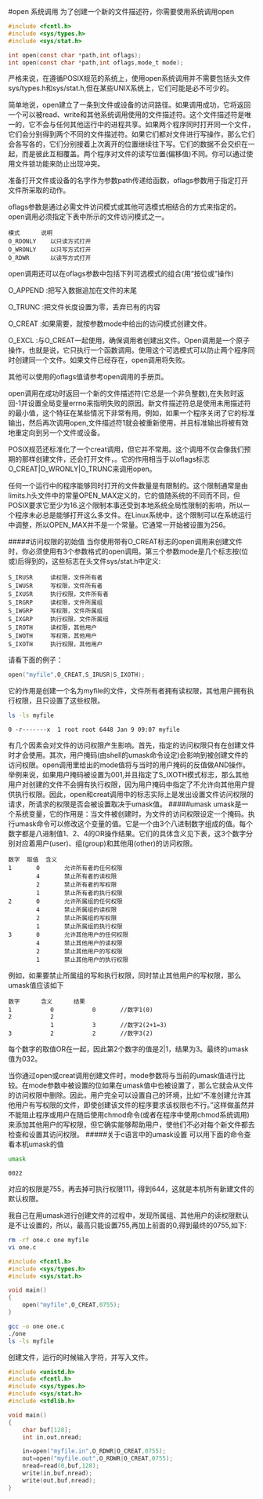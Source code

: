 #open 系统调用
为了创建一个新的文件描述符，你需要使用系统调用open
```c
#include <fcntl.h>
#include <sys/types.h>
#include <sys/stat.h>

int open(const char *path,int oflags);
int open(const char *path,int oflags,mode_t mode);
```
严格来说，在遵循POSIX规范的系统上，使用open系统调用并不需要包括头文件sys/types.h和sys/stat.h,但在某些UNIX系统上，它们可能是必不可少的。

简单地说，open建立了一条到文件或设备的访问路径。如果调用成功，它将返回一个可以被read、write和其他系统调用使用的文件描述符。这个文件描述符是唯一的，它不会与任何其他运行中的进程共享。如果两个程序同时打开同一个文件，它们会分别得到两个不同的文件描述符。如果它们都对文件进行写操作，那么它们会各写各的，它们分别接着上次离开的位置继续往下写。它们的数据不会交织在一起，而是彼此互相覆盖。两个程序对文件的读写位置(偏移值)不同。你可以通过使用文件锁功能来防止出现冲突。

准备打开文件或设备的名字作为参数path传递给函数，oflags参数用于指定打开文件所采取的动作。

oflags参数是通过必需文件访问模式或其他可选模式相结合的方式来指定的。open调用必须指定下表中所示的文件访问模式之一。
```text
模式		说明
O_RDONLY 	以只读方式打开
O_WRONLY 	以只写方式打开
O_RDWR 		以读写方式打开
```
open调用还可以在oflags参数中包括下列可选模式的组合(用“按位或”操作)

O_APPEND 	:把写入数据追加在文件的末尾

O_TRUNC 	:把文件长度设置为零，丢弃已有的内容

O_CREAT 	:如果需要，就按参数mode中给出的访问模式创建文件。

O_EXCL 		:与O_CREAT一起使用，确保调用者创建出文件。Open调用是一个原子操作，也就是说，它只执行一个函数调用。使用这个可选模式可以防止两个程序同时创建同一个文件。如果文件已经存在，open调用将失败。

其他可以使用的oflags值请参考open调用的手册页。

open调用在成功时返回一个新的文件描述符(它总是一个非负整数),在失败时返回-1并设置全局变量errno来指明失败的原因。新文件描述符总是使用未用描述符的最小值，这个特征在某些情况下非常有用。例如，如果一个程序关闭了它的标准输出，然后再次调用open,文件描述符1就会被重新使用，并且标准输出将被有效地重定向到另一个文件或设备。

POSIX规范还标准化了一个creat调用，但它并不常用。这个调用不仅会像我们预期的那样创建文件，还会打开文件，。它的作用相当于以oflags标志O_CREAT|O_WRONLY|O_TRUNC来调用open。

任何一个运行中的程序能够同时打开的文件数量是有限制的。这个限制通常是由limits.h头文件中的常量OPEN_MAX定义的，它的值随系统的不同而不同，但POSIX要求它至少为16.这个限制本事还受到本地系统全局性限制的影响，所以一个程序未必总是能够打开这么多文件。在Linux系统中，这个限制可以在系统运行中调整，所以OPEN_MAX并不是一个常量。它通常一开始被设置为256。

#####访问权限的初始值
当你使用带有O_CREAT标志的open调用来创建文件时，你必须使用有3个参数格式的open调用。第三个参数mode是几个标志按(位或)后得到的，这些标志在头文件sys/stat.h中定义:
```text
S_IRUSR 	读权限，文件所有者
S_IWUSR		写权限，文件所有者
S_IXUSR 	执行权限，文件所有者
S_IRGRP 	读权限，文件所属组
S_IWGRP 	写权限，文件所属组
S_IXGRP 	执行权限，文件所属组
S_IROTH 	读权限，其他用户
S_IWOTH 	写权限，其他用户
S_IXOTH 	执行权限，其他用户
```
请看下面的例子：
```c
open("myfile",O_CREAT,S_IRUSR|S_IXOTH);
```
它的作用是创建一个名为myfile的文件，文件所有者拥有读权限，其他用户拥有执行权限，且只设置了这些权限。
```bash
ls -ls myfile
```
```text
0 -r-------x  1 root root 6448 Jan 9 09:07 myfile
```
有几个因素会对文件的访问权限产生影响。首先，指定的访问权限只有在创建文件时才会使用。其次，用户掩码(由shell的umask命令设定)会影响到被创建文件的访问权限。open调用里给出的mode值将与当时的用户掩码的反值做AND操作。举例来说，如果用户掩码被设置为001,并且指定了S_IXOTH模式标志，那么其他用户对创建的文件不会拥有执行权限，因为用户掩码中指定了不允许向其他用户提供执行权限。因此，open和creat调用中的标志实际上是发出设置文件访问权限的请求，所请求的权限是否会被设置取决于umask值。
#####umask
umask是一个系统变量，它的作用是：当文件被创建时，为文件的访问权限设定一个掩码。执行umask命令可以修改这个变量的值。它是一个由3个八进制数字组成的值。每个数字都是八进制值1、2、4的OR操作结果。它们的具体含义见下表，这3个数字分别对应着用户(user)、组(group)和其他用(other)的访问权限。
```text
数字 	取值 	含义
1 		0 		允许所有者的任何权限
		4 		禁止所有者的读权限
		2 		禁止所有者的写权限
		1 		禁止所有者的执行权限
2 		0 		允许所属组的任何权限
		4 		禁止所属组的读权限
		2 		禁止所属组的写权限
		1 		禁止所属组的执行权限
3 		0 		允许其他用户的任何权限
		4 		禁止其他用户的读权限
		2 		禁止其他用户的写权限
		1 		禁止其他用户的执行权限
```
例如，如果要禁止所属组的写和执行权限，同时禁止其他用户的写权限，那么umask值应该如下
```text
数字 		含义 		结果
1 			0			0		//数字1(0)
2			2
			1			3		//数字2(2+1=3)
3			2			2		//数字3(2)
```
每个数字的取值OR在一起，因此第2个数字的值是2|1，结果为3。最终的umask值为032。

当你通过open或creat调用创建文件时，mode参数将与当前的umask值进行比较。在mode参数中被设置的位如果在umask值中也被设置了，那么它就会从文件的访问权限中删除。因此，用户完全可以设置自己的环境，比如“不准创建允许其他用户有写权限的文件，即使创建该文件的程序要求该权限也不行。”这样做虽然并不能阻止程序或用户在随后使用chmod命令(或者在程序中使用chmod系统调用)来添加其他用户的写权限，但它确实能够帮助用户，使他们不必对每个新文件都去检查和设置其访问权限。
#####关于c语言中的umask设置
可以用下面的命令查看本机umask的值
```bash
umask
```
```text
0022
```
对应的权限是755，再去掉可执行权限111，得到644，这就是本机所有新建文件的默认权限。

我自己在用umask进行创建文件的过程中，发现所属组、其他用户的读权限默认是不让设置的，所以，最高只能设置755,再加上前面的0,得到最终的0755,如下:
```bash
rm -rf one.c one myfile
vi one.c
```
```c
#include <fcntl.h>
#include <sys/types.h>
#include <sys/stat.h>

void main()
{
	open("myfile",O_CREAT,0755);
}
```
```bash
gcc -o one one.c
./one
ls -ls myfile
```
创建文件，运行的时候输入字符，并写入文件。
```c
#include <unistd.h>
#include <fcntl.h>
#include <sys/types.h>
#include <sys/stat.h>
#include <stdlib.h>

void main()
{
	char buf[128];
	int in,out,nread;

	in=open("myfile.in",O_RDWR|O_CREAT,0755);
	out=open("myfile.out",O_RDWR|O_CREAT,0755);
	nread=read(0,buf,128);
	write(in,buf,nread);
	write(out,buf,nread);
}
```